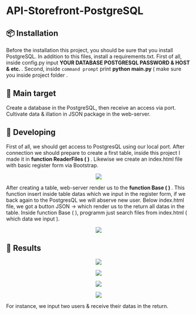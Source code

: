 # API-Storefront-PostgreSQL
<!-- <p align="center">
  <img src="https://media.giphy.com/media/UDXM9DS5SBXCr2gsUi/giphy.gif">
</p> -->
<h2> 📦 Installation </h2>
<p> Before the installation this project, you should be sure that you install PostgreSQL. In addition to this files, install a requirements.txt. First of all, inside config.py input <b> YOUR DATABASE POSTGRESQL PASSWORD & HOST & etc.  </b>. Second, inside <code>command prompt</code> print <b> python main.py </b> ( make sure you inside project folder </b>. </p>
<h2> 🎯 Main target </h2>
<p> Create a database in the PostgreSQL, then receive an access via port. Cultivate data & illation in JSON package in the web-server. </p>
<h2> 📩 Developing </h2>
<p> First of all, we should get access to PostgresQL using our local port. After connection we should prepare to create a first table, inside this project I made it in <b> function ReaderFiles ( ) </b>. Likewise we create an index.html file with basic register form via Bootstrap.  </p>
<p align="center">
  <img src="https://sun9-66.userapi.com/impg/DfYqXly7FEh2pBhrkLlUNePqIAbOJl76F7b85w/Z04k-r7r6d8.jpg?size=604x380&quality=96&sign=3ce614138f3e87eeb74d6c3fd82d8e2d&type=album">
</p>
<p> After creating a table, web-server render us to the <b> function Base ( ) </b>. This function insert inside table datas which we input in the register form, if we back again to the PostgresQL we will abserve new user. Below index.html file, we got a button JSON -> which render us to the return all datas in the table. Inside function Base ( ), programm just search files from index.html ( which data we input ).  </p>
<p align="center">
  <img src="https://sun9-26.userapi.com/impg/opKyBuFpCUZd-6mhCGikEGyhn09JMAUFwaPamg/j_9YgQpzGpw.jpg?size=604x346&quality=96&sign=e4c4ce4c96c15786ea36e656533dc326&type=album">
</p>
<h2> 🎯 Results </h2>
<p align="center"> 
  <img src="https://sun9-24.userapi.com/impg/etCVKkAD58qR8R6yS9HQZ-xT2UD9pvwJJFvaTw/G9M6udpT0u0.jpg?size=604x372&quality=96&sign=62e9e6a73f668c8aadb1727e0d0b6892&type=album">
</p>
<p align="center"> 
  <img src="https://sun9-85.userapi.com/impg/mz57stYqx1S8hM-kJ8ztdhcyA03LmW8qqJEfFA/iG_AApQOQRs.jpg?size=604x372&quality=96&sign=b6d65e56e2c762f09635f7479d15ca3c&type=album">
</p>
<p align="center"> 
  <img src="https://sun9-6.userapi.com/impg/eUmtRqUWXdaBnKXOL7ILw5LwP70M-thO5LveIg/4TsuaCc8hA4.jpg?size=604x389&quality=96&sign=52a4e2d12df891c95461f370d06186a7&type=album">
</p>
<p align="center"> 
  <img src="https://sun1-98.userapi.com/impg/jxc07Jgl4R4p920bzNEqqV5MsOV32r7J4wSBVQ/0oJMT7TVMrs.jpg?size=604x372&quality=96&sign=5f4cdc0d77e2083a4f6b7ce1753fe879&type=album">
</p>
<p> For instance, we input two users & receive their datas in the return. </p>
